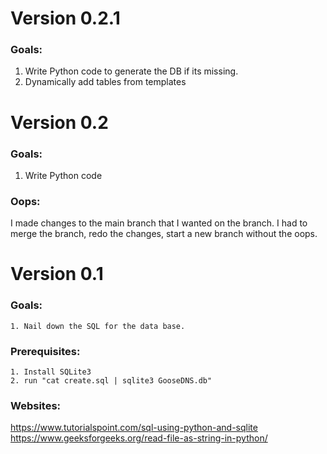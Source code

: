 # Version 0.2.1

### Goals:

1. Write Python code to generate the DB if its missing.
2. Dynamically add tables from templates

# Version 0.2

### Goals:

1. Write Python code

### Oops:

I made changes to the main branch that I wanted on the branch. I had to merge the branch, redo the changes, start a new branch without the oops.

# Version 0.1

### Goals:

    1. Nail down the SQL for the data base.

### Prerequisites:

    1. Install SQLite3
    2. run "cat create.sql | sqlite3 GooseDNS.db"

### Websites:

https://www.tutorialspoint.com/sql-using-python-and-sqlite
https://www.geeksforgeeks.org/read-file-as-string-in-python/
